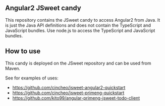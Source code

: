 ## Angular2 JSweet candy

This repository contains the JSweet candy to access Angular2 from Java. It is just the Java API definitions and does not contain the TypeScript and JavaScript bundles. Use node.js to access the TypeScript and JavaScript bundles.

## How to use

This candy is deployed on the JSweet repository and can be used from Maven.

See for examples of uses:

- https://github.com/cincheo/jsweet-angular2-quickstart
- https://github.com/cincheo/jsweet-primeng-quickstart
- https://github.com/kito99/angular-primeng-jsweet-todo-client

